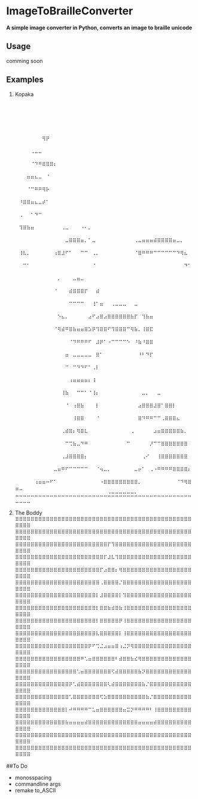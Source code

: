 # ImageToBrailleConverter

**A simple image converter in Python, converts an image to braille unicode**

## Usage

comming soon

## Examples

1. Kopaka
⠀⠀⠀⠀⠀⠀⠀⠀⠀⠀⠀⠀⠀⠀⠀⠀⠀⠀⠀⠀⠀⠀⠀⠀⠀⠀⠀⠀⠀⠀⠀⠀⠀⠀⠀⠀⠀⠀⠀⠀⠀⠀⠀⠀⠀⠀⠀⠀⠀⠀
⠀⠀⠀⠀⠀⠀⠀⠀⠀⠀⠀⠀⠀⠀⠀⠀⠀⠀⠀⠀⠀⠀⠀⠀⠀⠀⠀⠀⠀⠀⠀⠀⠀⠀⠀⠀⠀⠀⠀⠀⠀⠀⠀⠀⠀⠀⠀⠀⠀⠀
⠀⠀⠀⠀⠀⠀⠀⠀⠀⠀⠀⠀⠀⠀⠀⠀⠀⠀⠀⠀⠀⠀⠀⠀⠀⠀⠀⠀⠀⠀⠀⠀⠀⠀⠀⠀⠀⠀⠀⠀⠀⠀⠀⠀⠀⠀⠀⠀⠀⠀
⠀⠀⠀⠀⠀⠀⠀⠻⠟⠀⠀⠀⠀⠀⠀⠀⠀⠀⠀⠀⠀⠀⠀⠀⠀⠀⠀⠀⠀⠀⠀⠀⠀⠀⠀⠀⠀⠀⠀⠀⠀⠀⠀⠀⠀⠀⠀⠀⠀⠀
⠀⠀⠀⠀⠠⠤⠤⠀⠀⠀⠀⠀⠀⠀⠀⠀⠀⠀⠀⠀⠀⠀⠀⠀⠀⠀⠀⠀⠀⠀⠀⠀⠀⠀⠀⠀⠀⠀⠀⠀⠀⠀⠀⠀⠀⠀⠀⠀⠀⠀
⠀⠀⠀⠀⠈⠙⠛⠿⠿⠿⠆⠀⠀⠀⠀⠀⠀⠀⠀⠀⠀⠀⠀⠀⠀⠀⠀⠀⠀⠀⠀⠀⠀⠀⠀⠀⠀⠀⠀⠀⠀⠀⠀⠀⠀⠀⠀⠀⠀⠀
⠀⠀⠀⠶⠶⠦⠤⠀⠈⠀⠀⠀⠀⠀⠀⠀⠀⠀⠀⠀⠀⠀⠀⠀⠀⠀⠀⠀⠀⠀⠀⠀⠀⠀⠀⠀⠀⠀⠀⠀⠀⠀⠀⠀⠀⠀⠀⠀⠀⠀
⠀⠀⠀⠈⠉⠛⠛⠻⠗⠀⠀⠀⠀⠀⠀⠀⠀⠀⠀⠀⠀⠀⠀⠀⠀⠀⠀⠀⠀⠀⠀⠀⠀⠀⠀⠀⠀⠀⠀⠀⠀⠀⠀⠀⠀⠀⠀⠀⠀⠀
⠀⠘⠿⠿⠶⠦⠤⠞⠁⠀⠀⠀⠀⠀⠀⠀⠀⠀⠀⠀⠀⠀⠀⠀⠀⠀⠀⠀⠀⠀⠀⠀⠀⠀⠀⠀⠀⠀⠀⠀⠀⠀⠀⠀⠀⠀⠀⠀⠀⠀
⠀⠠⠀⠀⠁⠙⠉⠀⠀⠀⠀⠀⠀⠀⠀⠀⠀⠀⠀⠀⠀⠀⠀⠀⠀⠀⠀⠀⠀⠀⠀⠀⠀⠀⠀⠀⠀⠀⠀⠀⠀⠀⠀⠀⠀⠀⠀⠀⠀⠀
⠀⠹⠿⠷⠶⠀⠀⠀⠀⠀⠀⠀⠠⠤⠀⠀⠀⠐⠂⠄⠀⠀⠀⠀⠀⠀⠀⠀⠀⠀⠀⠀⠀⠀⠀⠀⠀⠀⠀⠀⠀⠀⠀⠀⠀⠀⠀⠀⠀⠀
⠀⠀⠀⠀⠀⠀⠀⠀⠀⠀⠀⠀⠀⠤⠿⠿⠿⠶⠄⠁⠤⠀⠀⠀⠀⠀⠀⠀⠀⠀⠀⠠⠤⠶⠶⠶⠾⠿⠿⠿⠿⠶⠤⠄⠀⠀⠀⠀⠀⠀
⠀⠸⠧⠄⠀⠀⠀⠀⠀⠀⠰⠿⠼⠋⠁⠀⠀⠉⠉⠀⠠⠄⠀⠀⠀⠀⠀⠀⠀⠀⠀⠈⠿⠛⠛⠛⠉⠉⠉⠉⠉⠉⠙⠻⠦⠀⠀⠀⠀⠀
⠀⠀⠉⠁⠀⠀⠀⠀⠀⠀⠀⠀⠀⠀⠀⠀⠀⠀⠀⠀⠈⠀⠀⠀⠀⠀⠀⠀⠀⠀⠀⠀⠀⠀⠀⠀⠀⠀⠀⠀⠀⠀⠀⠀⠙⠁⠀⠀⠀⠀
⠀⠀⠀⠀⠀⠀⠀⠀⠀⠀⠀⠄⠀⠀⠀⠤⠶⠤⠀⠀⠀⠀⠀⠀⠀⠀⠀⠀⠀⠀⠀⠀⠀⠀⠀⠀⠀⠀⠀⠀⠀⠀⠀⠀⠀⠀⠀⠀⠀⠀
⠀⠀⠀⠀⠀⠀⠀⠀⠀⠀⠈⠀⠀⠀⠾⠿⠿⠿⠏⠀⠀⠾⠀⠀⠀⠀⠀⠀⠀⠀⠀⠀⠀⠀⠀⠀⠀⠀⠀⠀⠀⠀⠀⠀⠀⠀⠀⠀⠀⠀
⠀⠀⠀⠀⠀⠀⠀⠀⠀⠀⠀⠀⠀⠀⠉⠉⠉⠉⠀⠀⠸⠁⠶⠀⠀⠠⠤⠤⠤⠀⠀⠤⠀⠀⠀⠀⠀⠀⠀⠀⠀⠀⠀⠀⠀⠀⠀⠀⠀⠀
⠀⠀⠀⠀⠀⠀⠀⠀⠀⠀⠀⠑⠦⠄⠀⠀⠀⠀⠀⠴⠋⠴⠿⠴⠿⠿⠿⠿⠿⠿⠷⠏⠀⠹⠷⠶⠀⠀⠀⠀⠀⠀⠀⠀⠀⠀⠀⠀⠀⠀
⠀⠀⠀⠀⠀⠀⠀⠀⠀⠀⠈⠻⠾⠛⠿⠷⠶⠶⠿⠵⠟⠹⠿⠿⠋⠹⠿⠿⠿⠉⠻⠷⠄⠸⠿⠯⠀⠀⠀⠀⠀⠀⠀⠀⠀⠀⠀⠀⠀⠀
⠀⠀⠀⠀⠀⠀⠀⠀⠀⠀⠀⠀⠀⠀⠈⠙⠛⠛⠛⠋⠀⠼⠟⠁⠐⠉⠉⠉⠉⠑⠀⠘⠷⠘⠿⠿⠀⠀⠀⠀⠀⠀⠀⠀⠀⠀⠀⠀⠀⠀
⠀⠀⠀⠀⠀⠀⠀⠀⠀⠀⠀⠀⠀⠶⠀⠤⠤⠤⠤⠤⠀⠿⠁⠀⠀⠀⠀⠀⠀⠀⠀⠀⠘⠃⠙⠏⠀⠀⠀⠀⠀⠀⠀⠀⠀⠀⠀⠀⠀⠀
⠀⠀⠀⠀⠀⠀⠀⠀⠀⠀⠀⠀⠀⠉⠀⠉⠙⠙⠋⠁⠠⠇⠀⠀⠀⠀⠀⠀⠀⠀⠀⠀⠀⠀⠀⠀⠀⠀⠀⠀⠀⠀⠀⠀⠀⠀⠀⠀⠀⠀
⠀⠀⠀⠀⠀⠀⠀⠀⠀⠀⠀⠀⠀⠀⠰⠶⠶⠶⠶⠆⠸⠀⠀⠀⠀⠀⠀⠀⠀⠀⠀⠀⠀⠀⠀⠀⠀⠀⠀⠀⠀⠀⠀⠀⠀⠀⠀⠀⠀⠀
⠀⠀⠀⠀⠀⠀⠀⠀⠀⠀⠀⠀⠸⠷⠀⠀⠉⠉⠁⠈⠸⠆⠀⠀⠀⠀⠀⠀⠀⠀⠀⠀⠀⠤⠄⠀⠀⠤⠀⠀⠀⠀⠀⠀⠀⠀⠀⠀⠀⠀
⠀⠀⠀⠀⠀⠀⠀⠀⠀⠀⠀⠀⠀⠈⠀⠰⠿⠷⠀⠀⠀⠇⠀⠀⠀⠀⠀⠀⠀⠀⠀⠀⠴⠿⠿⠿⠼⠿⠁⠿⠿⠇⠀⠀⠀⠀⠀⠀⠀⠀
⠀⠀⠀⠀⠀⠀⠀⠀⠀⠀⠀⠀⠀⠀⠀⠸⠿⠿⠀⠀⠀⠈⠀⠀⠀⠀⠀⠀⠀⠀⠀⠀⠿⠙⠛⠛⠉⠉⠠⠿⠿⠿⠦⠀⠀⠀⠀⠀⠀⠀
⠀⠀⠀⠀⠀⠀⠀⠀⠀⠀⠀⠀⠠⠾⠿⠆⠻⠿⠧⠀⠀⠀⠀⠀⠀⠀⠀⠀⠀⠀⠠⠀⠀⠀⠀⠀⠴⠶⠿⠿⠿⠿⠿⠷⠄⠀⠀⠀⠀⠀
⠀⠀⠀⠀⠀⠀⠀⠀⠀⠀⠀⠀⠀⠉⠩⠷⠤⠙⠛⠀⠀⠀⠀⠀⠀⠀⠀⠀⠀⠉⠀⠀⠀⠀⠀⠜⠉⠉⠿⠿⠿⠿⠿⠿⠿⠀⠀⠀⠀⠀
⠀⠀⠀⠀⠀⠀⠀⠀⠀⠀⠀⠀⠠⠼⠿⠿⠿⠿⠆⠀⠀⠀⠀⠀⠀⠀⠀⠀⠀⠀⠀⠀⠀⠠⠊⠀⠀⠸⠿⠿⠿⠿⠿⠿⠿⠀⠀⠀⠀⠀
⠀⠀⠀⠀⠀⠀⠀⠀⠀⠀⠤⠶⠛⠋⠉⠉⠉⠉⠉⠀⠀⠈⠲⠤⠄⠀⠀⠀⠀⠀⠀⠤⠖⠁⠀⠠⠐⠛⠛⠛⠛⠿⠿⠿⠿⠆⠀⠀⠀⠀
⠀⠀⠀⠀⠀⠰⠶⠶⠒⠋⠁⠀⠀⠀⠀⠀⠀⠀⠀⠀⠀⠀⠐⠿⠿⠿⠿⠿⠿⠿⠿⠿⠄⠀⠀⠀⠀⠀⠀⠀⠀⠀⠈⠙⠻⠿⠶⠤⠀⠀
⠤⠤⠤⠤⠤⠤⠤⠤⠤⠤⠤⠤⠤⠤⠤⠤⠤⠤⠤⠤⠤⠤⠤⠤⠬⠭⠭⠭⠭⠭⠭⠥⠤⠤⠤⠤⠤⠤⠤⠤⠤⠤⠤⠤⠤⠤⠤⠤⠤⠤


2. The Boddy
⠿⠿⠿⠿⠿⠿⠿⠿⠿⠿⠿⠿⠿⠿⠿⠿⠿⠿⠿⠿⠿⠿⠿⠿⠿⠿⠿⠿⠿⠿⠿⠿⠿⠿⠿⠿⠿⠿⠿⠿⠿⠿⠿⠿⠿⠿⠿⠿⠿⠿
⠿⠿⠿⠿⠿⠿⠿⠿⠿⠿⠿⠿⠿⠿⠿⠿⠿⠿⠿⠿⠿⠿⠿⠿⠿⠿⠿⠿⠿⠿⠿⠿⠿⠿⠿⠿⠿⠿⠿⠿⠿⠿⠿⠿⠿⠿⠿⠿⠿⠿
⠿⠿⠿⠿⠿⠿⠿⠿⠿⠿⠿⠿⠿⠿⠿⠿⠿⠿⠿⠿⠿⠿⠿⠿⠏⠹⠿⠿⠿⠿⠿⠿⠿⠿⠿⠿⠿⠿⠿⠿⠿⠿⠿⠿⠿⠿⠿⠿⠿⠿
⠿⠿⠿⠿⠿⠿⠿⠿⠿⠿⠿⠿⠿⠿⠿⠿⠿⠿⠿⠿⠿⠿⠿⠏⠼⠧⠹⠿⠿⠿⠿⠿⠿⠿⠿⠿⠿⠿⠿⠿⠿⠿⠿⠿⠿⠿⠿⠿⠿⠿
⠿⠿⠿⠿⠿⠿⠿⠿⠿⠿⠿⠿⠿⠿⠿⠿⠿⠿⠿⠿⠿⠿⠏⠴⠿⠿⠆⠻⠿⠿⠿⠿⠿⠿⠿⠿⠿⠿⠿⠿⠿⠿⠿⠿⠿⠿⠿⠿⠿⠿
⠿⠿⠿⠿⠿⠿⠿⠿⠿⠿⠿⠿⠿⠿⠿⠿⠿⠿⠿⠿⠿⠿⠠⠿⠿⠿⠿⠌⠿⠿⠿⠿⠿⠿⠿⠿⠿⠿⠿⠿⠿⠿⠿⠿⠿⠿⠿⠿⠿⠿
⠿⠿⠿⠿⠿⠿⠿⠿⠿⠿⠿⠿⠿⠿⠿⠿⠿⠿⠿⠿⠿⠇⠼⠿⠿⠿⠿⠇⠹⠿⠿⠿⠿⠿⠿⠿⠿⠿⠿⠿⠿⠿⠿⠿⠿⠿⠿⠿⠿⠿
⠿⠿⠿⠿⠿⠿⠿⠿⠿⠿⠿⠿⠿⠿⠿⠿⠿⠿⠿⠿⠿⠇⠿⠿⠷⠾⠿⠷⠸⠿⠿⠿⠿⠿⠿⠿⠿⠿⠿⠿⠿⠿⠿⠿⠿⠿⠿⠿⠿⠿
⠿⠿⠿⠿⠿⠿⠿⠿⠿⠿⠿⠿⠿⠿⠿⠿⠿⠿⠿⠿⠿⠇⠿⠿⠿⠿⠿⠟⠸⠿⠿⠿⠿⠿⠿⠿⠿⠿⠿⠿⠿⠿⠿⠿⠿⠿⠿⠿⠿⠿
⠿⠿⠿⠿⠿⠿⠿⠿⠿⠿⠿⠿⠿⠿⠿⠿⠿⠿⠿⠿⠿⠧⠿⠿⠿⠿⠿⠇⠸⠿⠿⠿⠿⠿⠿⠿⠿⠿⠿⠿⠿⠿⠿⠿⠿⠿⠿⠿⠿⠿
⠿⠿⠿⠿⠿⠿⠿⠿⠿⠿⠿⠿⠿⠿⠿⠿⠿⠿⠿⠟⠋⠩⠬⠴⠶⠶⠿⠰⠬⠝⠻⠿⠿⠿⠿⠿⠿⠿⠿⠿⠿⠿⠿⠿⠿⠿⠿⠿⠿⠿
⠿⠿⠿⠿⠿⠿⠿⠿⠿⠿⠿⠿⠿⠿⠿⠿⠿⠛⠡⠶⠿⠿⠿⠿⠿⠿⠃⠾⠿⠿⠷⠮⠻⠿⠿⠿⠿⠿⠿⠿⠿⠿⠿⠿⠿⠿⠿⠿⠿⠿
⠿⠿⠿⠿⠿⠿⠿⠿⠿⠿⠿⠿⠿⠿⠿⠿⠡⠶⠿⠿⠿⠿⠿⠿⠿⠫⠾⠿⠿⠿⠿⠿⠷⠝⠿⠿⠿⠿⠿⠿⠿⠿⠿⠿⠿⠿⠿⠿⠿⠿
⠿⠿⠿⠿⠿⠿⠿⠿⠿⠿⠿⠿⠿⠿⠟⠡⠾⠿⠿⠿⠿⠿⠿⠿⠣⠾⠿⠿⠿⠿⠿⠿⠿⠷⠌⠿⠿⠿⠿⠿⠿⠿⠿⠿⠿⠿⠿⠿⠿⠿
⠿⠿⠿⠿⠿⠿⠿⠿⠿⠿⠿⠿⠿⠿⠡⠿⠿⠿⠿⠿⠿⠿⠫⠵⠿⠿⠿⠿⠿⠿⠿⠿⠿⠿⠷⠌⠿⠿⠿⠿⠿⠿⠿⠿⠿⠿⠿⠿⠿⠿
⠿⠿⠿⠿⠿⠿⠿⠿⠿⠿⠿⠿⠿⠇⠚⠛⠛⠛⠛⠉⠥⠶⠿⠿⠿⠿⠿⠿⠶⠭⠝⠛⠛⠛⠛⠃⠸⠿⠿⠿⠿⠿⠿⠿⠿⠿⠿⠿⠿⠿
⠿⠿⠿⠿⠿⠿⠿⠿⠿⠿⠿⠿⠿⠷⠶⠶⠶⠶⠾⠿⠿⠿⠿⠿⠿⠿⠿⠿⠿⠿⠿⠿⠶⠶⠶⠶⠾⠿⠿⠿⠿⠿⠿⠿⠿⠿⠿⠿⠿⠿
⠿⠿⠿⠿⠿⠿⠿⠿⠿⠿⠿⠿⠿⠿⠿⠿⠿⠿⠿⠿⠿⠿⠿⠿⠿⠿⠿⠿⠿⠿⠿⠿⠿⠿⠿⠿⠿⠿⠿⠿⠿⠿⠿⠿⠿⠿⠿⠿⠿⠿
⠿⠿⠿⠿⠿⠿⠿⠿⠿⠿⠿⠿⠿⠿⠿⠿⠿⠿⠿⠿⠿⠿⠿⠿⠿⠿⠿⠿⠿⠿⠿⠿⠿⠿⠿⠿⠿⠿⠿⠿⠿⠿⠿⠿⠿⠿⠿⠿⠿⠿

##To Do

- monosspacing
- commandline args
- remake to_ASCII
